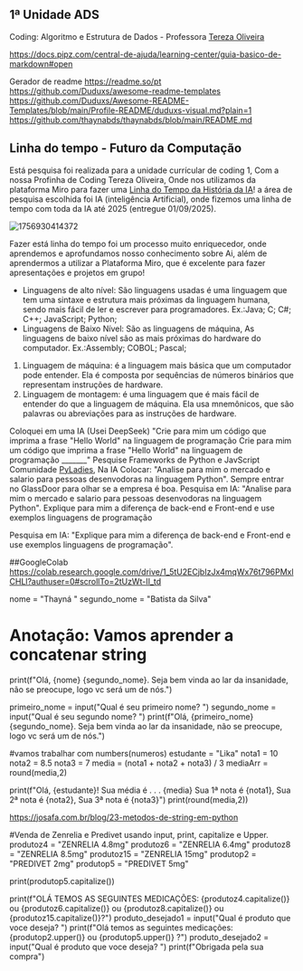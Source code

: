 ## 1ª Unidade ADS
Coding: Algoritmo e Estrutura de Dados - Professora [Tereza Oliveira](https://github.com/terezasenac)

https://docs.pipz.com/central-de-ajuda/learning-center/guia-basico-de-markdown#open

Gerador de readme https://readme.so/pt
https://github.com/Duduxs/awesome-readme-templates
https://github.com/Duduxs/Awesome-README-Templates/blob/main/Profile-README/duduxs-visual.md?plain=1 
https://github.com/thaynabds/thaynabds/blob/main/README.md

## Linha do tempo - Futuro da Computação
Está pesquisa foi realizada para a unidade currícular de coding 1, Com a nossa Profinha de Coding Tereza Oliveira, Onde nos utilizamos da plataforma Miro para fazer uma [Linha do Tempo da História da IA](https://miro.com/app/board/uXjVJKuLrRA=/?share_link_id=106166523893)! a área de pesquisa escolhida foi IA (inteligência Artificial), onde fizemos uma linha de tempo com toda da IA até 2025 (entregue 01/09/2025). 

![1756930414372](https://github.com/user-attachments/assets/5c68f967-33da-40da-a0ea-db2895aeaae2)

Fazer está linha do tempo foi um processo muito enriquecedor, onde aprendemos e aprofundamos nosso conhecimento sobre Ai, além de aprendermos a utilizar a Plataforma Miro, que é excelente para fazer apresentações e projetos em grupo!

- Linguagens de alto nível: São linguagens usadas é uma linguagem que tem uma sintaxe e estrutura mais próximas da linguagem humana, sendo mais fácil de ler e escrever para programadores. Ex.:Java; C; C#; C++; JavaScript; Python;
- Linguagens de Baixo Nível: São as linguagens de máquina, As linguagens de baixo nível são as mais próximas do hardware do computador. Ex.:Assembly; COBOL; Pascal;
1. Linguagem de máquina: é a linguagem mais básica que um computador pode entender. Ela é composta por sequências de números binários que representam instruções de hardware.
2. Linguagem de montagem: é uma linguagem que é mais fácil de entender do que a linguagem de máquina. Ela usa mnemônicos, que são palavras ou abreviações para as instruções de hardware.

Coloquei em uma IA (Usei DeepSeek) "Crie para mim um código que imprima a frase "Hello World" na linguagem de programação Crie para mim um código que imprima a frase "Hello World" na linguagem de programação _______"
Pesquise Frameworks de Python e JavScript
Comunidade [PyLadies](https://www.instagram.com/pyladiesbrasil/),
Na IA Colocar: "Analise para mim o mercado e salario para pessoas desenvodoras na linguagem Python".
Sempre entrar no GlassDoor para olhar se a empresa é boa. 
Pesquisa em IA: "Analise para mim o mercado e salario para pessoas desenvodoras na linguagem Python".
Explique para mim a diferença de back-end e Front-end e use exemplos linguagens de programação

Pesquisa em IA: "Explique para mim a diferença de back-end e Front-end e use exemplos linguagens de programação".

##GoogleColab
https://colab.research.google.com/drive/1_5tU2ECjbIzJx4mqWx76t796PMxlCHLl?authuser=0#scrollTo=2tUzWt-II_td

nome = "Thayná "
segundo_nome = "Batista da Silva"
# Anotação: Vamos aprender a concatenar string
print(f"Olá, {nome} {segundo_nome}. Seja bem vinda ao lar da insanidade, não se preocupe, logo vc será um de nós.")

primeiro_nome = input("Qual é seu primeiro nome? ")
segundo_nome = input("Qual é seu segundo nome? ")
print(f"Olá, {primeiro_nome} {segundo_nome}. Seja bem vinda ao lar da insanidade, não se preocupe, logo vc será um de nós.")

#vamos trabalhar com numbers(numeros)
estudante = "Lika"
nota1 = 10
nota2 = 8.5
nota3 = 7
media = (nota1 + nota2 + nota3) / 3
mediaArr = round(media,2)

print(f"Olá, {estudante}! Sua média é . . . {media} Sua 1ª nota é {nota1}, Sua 2ª nota é {nota2}, Sua 3ª nota é {nota3}")
print(round(media,2))

https://josafa.com.br/blog/23-metodos-de-string-em-python

#Venda de Zenrelia e Predivet usando input, print, capitalize e Upper.
produtoz4 = "ZENRELIA 4.8mg"
produtoz6 = "ZENRELIA 6.4mg"
produtoz8 = "ZENRELIA 8.5mg"
produtoz15 = "ZENRELIA 15mg"
produtop2 = "PREDIVET 2mg"
produtop5 = "PREDIVET 5mg"

print(produtop5.capitalize())

print(f"OLÁ TEMOS AS SEGUINTES MEDICAÇÕES: {produtoz4.capitalize()} ou {produtoz6.capitalize()} ou {produtoz8.capitalize()} ou {produtoz15.capitalize()}?")
produto_desejado1 = input("Qual é produto que voce deseja? ")
print(f"Olá temos as seguintes medicações: {produtop2.upper()} ou {produtop5.upper()} ?")
produto_desejado2 = input("Qual é produto que voce deseja? ")
print(f"Obrigada pela sua compra")
